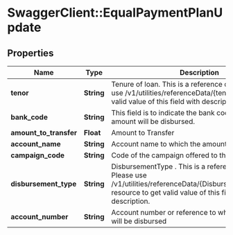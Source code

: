 # SwaggerClient::EqualPaymentPlanUpdate

## Properties
Name | Type | Description | Notes
------------ | ------------- | ------------- | -------------
**tenor** | **String** | Tenure of loan. This is a reference data field. Please use /v1/utilities/referenceData/{tenor} resource to get valid value of this field with description. | [optional] 
**bank_code** | **String** | This field is to indicate the bank code to which the amount will be disbursed. | [optional] 
**amount_to_transfer** | **Float** | Amount to Transfer | [optional] 
**account_name** | **String** | Account name to which the amount will be disbursed | [optional] 
**campaign_code** | **String** | Code of the campaign offered to the channel. | [optional] 
**disbursement_type** | **String** | DisbursementType . This is a reference data field. Please use /v1/utilities/referenceData/{DisbursementOptionGCG} resource to get valid value of this field with description. | [optional] 
**account_number** | **String** | Account number or reference to which the amount will be disbursed | [optional] 

